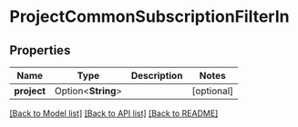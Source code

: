 # ProjectCommonSubscriptionFilterIn

## Properties

Name | Type | Description | Notes
------------ | ------------- | ------------- | -------------
**project** | Option<**String**> |  | [optional]

[[Back to Model list]](../README.md#documentation-for-models) [[Back to API list]](../README.md#documentation-for-api-endpoints) [[Back to README]](../README.md)


